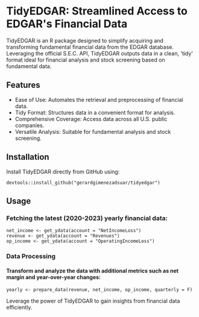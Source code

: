 # TidyEDGAR: Streamlined Access to EDGAR's Financial Data
TidyEDGAR is an R package designed to simplify acquiring and transforming fundamental financial data from the EDGAR database. Leveraging the official S.E.C. API, TidyEDGAR outputs data in a clean, 'tidy' format ideal for financial analysis and stock screening based on fundamental data.

## Features
 - Ease of Use: Automates the retrieval and preprocessing of financial data.
 - Tidy Format: Structures data in a convenient format for analysis.
 - Comprehensive Coverage: Access data across all U.S. public companies.
 - Versatile Analysis: Suitable for fundamental analysis and stock screening.

## Installation
Install TidyEDGAR directly from GitHub using:

```
devtools::install_github("gerardgimenezadsuar/tidyedgar")
```

## Usage
### Fetching the latest (2020-2023) yearly financial data:
```
net_income <- get_ydata(account = "NetIncomeLoss")
revenue <- get_ydata(account = "Revenues")
op_income <- get_ydata(account = "OperatingIncomeLoss")
```

### Data Processing
#### Transform and analyze the data with additional metrics such as net margin and year-over-year changes:

```
yearly <- prepare_data(revenue, net_income, op_income, quarterly = F)
```

Leverage the power of TidyEDGAR to gain insights from financial data efficiently.
